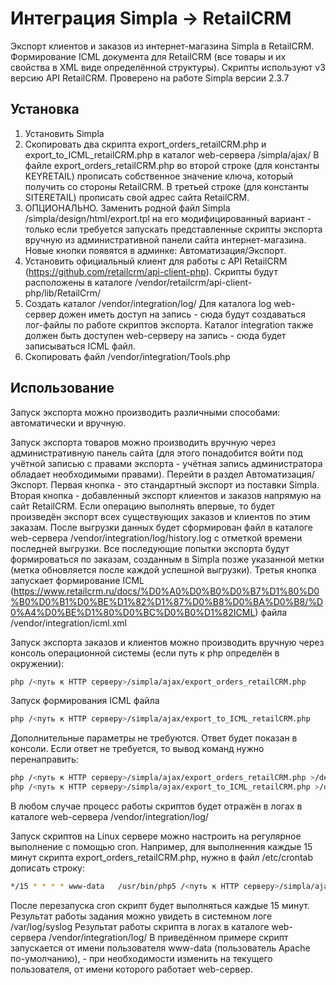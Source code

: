# Интеграция Simpla -> RetailCRM #
Экспорт клиентов и заказов из интернет-магазина Simpla в RetailCRM. Формирование ICML документа для RetailCRM (все товары и их свойства в XML виде определённой структуры). Скрипты используют v3 версию API RetailCRM. Проверено на работе Simpla версии 2.3.7

## Установка ##
1. Установить Simpla
2. Скопировать два скрипта export_orders_retailCRM.php и export_to_ICML_retailCRM.php в каталог web-сервера /simpla/ajax/ В файле export_orders_retailCRM.php во второй строке (для константы KEYRETAIL) прописать собственное значение ключа, который получить со стороны RetailCRM. В третьей строке (для константы SITERETAIL) прописать свой адрес сайта RetailCRM.
3. ОПЦИОНАЛЬНО. Заменить родной файл Simpla /simpla/design/html/export.tpl на его модифицированный вариант - только если требуется запускать представленные скрипты экспорта вручную из административной панели сайта интернет-магазина. Новые кнопки появятся в админке: Автоматизация/Экспорт.
4. Установить официальный клиент для работы с API RetailCRM (https://github.com/retailcrm/api-client-php). Скрипты будут расположены в каталоге /vendor/retailcrm/api-client-php/lib/RetailCrm/
5. Создать каталог /vendor/integration/log/ Для каталога log web-сервер дожен иметь доступ на запись - сюда будут создаваться лог-файлы по работе скриптов экспорта. Каталог integration также должен быть доступен web-серверу на запись - сюда будет записываться ICML файл.
6. Скопировать файл /vendor/integration/Tools.php

## Использование ##
Запуск экспорта можно производить различными способами: автоматически и вручную.

Запуск экспорта товаров можно производить вручную через административную панель сайта (для этого понадобится войти под учётной записью с правами экспорта - учётная запись администратора обладает необходимыми правами). Перейти в раздел Автоматизация/Экспорт. Первая кнопка - это стандартный экспорт из поставки Simpla. 
Вторая кнопка - добавленный экспорт клиентов и заказов напрямую на сайт RetailCRM. Если операцию выполнять впервые, то будет произведён экспорт всех существующих заказов и клиентов по этим заказам. После выгрузки данных будет сформирован файл в каталоге web-сервера /vendor/integration/log/history.log с отметкой времени последней выгрузки. Все последующие попытки экспорта будут формироваться по заказам, созданным в Simpla позже указанной метки (метка обновляется после каждой успешной выгрузки).
Третья кнопка запускает формирование ICML (https://www.retailcrm.ru/docs/%D0%A0%D0%B0%D0%B7%D1%80%D0%B0%D0%B1%D0%BE%D1%82%D1%87%D0%B8%D0%BA%D0%B8/%D0%A4%D0%BE%D1%80%D0%BC%D0%B0%D1%82ICML) файла /vendor/integration/icml.xml

Запуск экспорта заказов и клиентов можно производить вручную через консоль операционной системы (если путь к php определён в окружении):
```bash
php /<путь к HTTP серверу>/simpla/ajax/export_orders_retailCRM.php 
```
Запуск формирования ICML файла
```bash
php /<путь к HTTP серверу>/simpla/ajax/export_to_ICML_retailCRM.php
```
Дополнительные параметры не требуются. Ответ будет показан в консоли. Если ответ не требуется, то вывод команд нужно перенаправить:
```bash
php /<путь к HTTP серверу>/simpla/ajax/export_orders_retailCRM.php >/dev/null 2>&1
php /<путь к HTTP серверу>/simpla/ajax/export_to_ICML_retailCRM.php >/dev/null 2>&1
```
В любом случае процесс работы скриптов будет отражён в логах в каталоге web-сервера /vendor/integration/log/

Запуск скриптов на Linux сервере можно настроить на регулярное выполнение с помощью cron. Например, для выполненния каждые 15 минут скрипта export_orders_retailCRM.php, нужно в файл /etc/crontab дописать строку:
```bash
*/15 * * * * www-data	/usr/bin/php5 /<путь к HTTP серверу>/simpla/ajax/export_orders_retailCRM.php >/dev/null 2>&1
```
После перезапуска cron скрипт будет выполняться каждые 15 минут. Результат работы задания можно увидеть в системном логе /var/log/syslog Результат работы скрипта в логах в каталоге web-сервера /vendor/integration/log/ В приведённом примере скрипт запускается от имени пользователя www-data (пользователь Apache по-умолчанию), - при необходимости изменить на текущего пользователя, от имени которого работает web-сервер.

